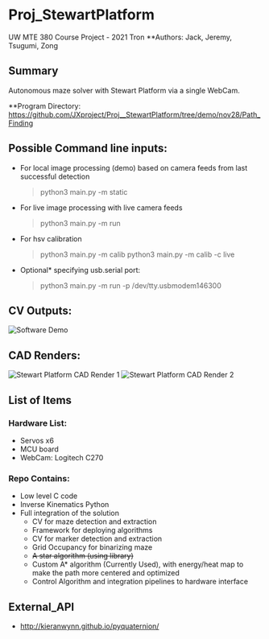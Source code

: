 # Proj_StewartPlatform
UW MTE 380 Course Project - 2021 Tron
**Authors: Jack, Jeremy, Tsugumi, Zong

## Summary
Autonomous maze solver with Stewart Platform via a single WebCam.

**Program Directory: https://github.com/JXproject/Proj__StewartPlatform/tree/demo/nov28/Path_Finding

## Possible Command line inputs:
- For local image processing (demo) based on camera feeds from last successful detection
  > python3 main.py -m static 
- For live image processing with live camera feeds
  > python3 main.py -m run
- For hsv calibration
  > python3 main.py -m calib
  > python3 main.py -m calib -c live
- Optional* specifying usb.serial port:
  > python3 main.py -m run -p /dev/tty.usbmodem146300
  
## CV Outputs:
![Software Demo](https://github.com/JXproject/Proj__StewartPlatform/blob/demo/nov28/Path_Finding/img/frame_debugWindow_1.png)

## CAD Renders:
![Stewart Platform CAD Render 1](https://github.com/JXproject/Proj__StewartPlatform/blob/demo/nov28/CAD_Render/render2.png)
![Stewart Platform CAD Render 2](https://github.com/JXproject/Proj__StewartPlatform/blob/demo/nov28/CAD_Render/render3.png)

## List of Items
### Hardware List:
- Servos x6
- MCU board
- WebCam: Logitech C270

### Repo Contains:
- Low level C code
- Inverse Kinematics Python
- Full integration of the solution
  - CV for maze detection and extraction
  - Framework for deploying algorithms
  - CV for marker detection and extraction
  - Grid Occupancy for binarizing maze
  - ~~A star algorithm (using library)~~
  - Custom A* algorithm (Currently Used), with energy/heat map to make the path more centered and optimized
  - Control Algorithm and integration pipelines to hardware interface

## External_API
-   http://kieranwynn.github.io/pyquaternion/


